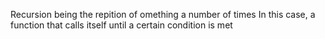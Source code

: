 Recursion being the repition of omething a number of times
In this case, a function that calls itself until a certain condition is met
